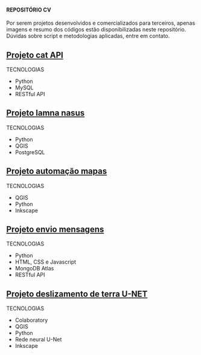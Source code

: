 <h4>REPOSITÓRIO CV</h4>
<p>Por serem projetos desenvolvidos e comercializados para terceiros, apenas imagens e resumo dos códigos estão disponibilizadas neste repositório. Dúvidas sobre script e metodologias aplicadas, entre em contato.</p>

## [Projeto cat API](https://github.com/BSFernando/Portfolio/tree/main/projeto_api_cat) 
TECNOLOGIAS
* Python
* MySQL
* RESTful API

## [Projeto lamna nasus](https://github.com/BSFernando/Portfolio/tree/main/projeto_lamna_nasus)
TECNOLOGIAS
* Python
* QGIS
* PostgreSQL

## [Projeto automação mapas](https://github.com/BSFernando/Portfolio/tree/main/projeto_mapa)
TECNOLOGIAS
* QGIS 
* Python
* Inkscape

## [Projeto envio mensagens](https://github.com/BSFernando/Portfolio/tree/main/projeto_msgs)
TECNOLOGIAS
* Python
* HTML, CSS e Javascript
* MongoDB Atlas
* RESTful API

## [Projeto deslizamento de terra U-NET](https://github.com/BSFernando/Portfolio/tree/main/projeto_satelite)
TECNOLOGIAS
* Colaboratory
* QGIS 
* Python
* Rede neural U-Net
* Inkscape
